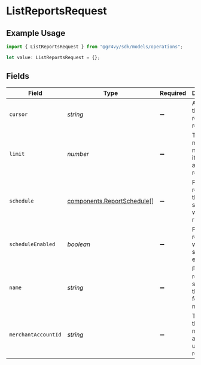 # ListReportsRequest

## Example Usage

```typescript
import { ListReportsRequest } from "@gr4vy/sdk/models/operations";

let value: ListReportsRequest = {};
```

## Fields

| Field                                                                    | Type                                                                     | Required                                                                 | Description                                                              | Example                                                                  |
| ------------------------------------------------------------------------ | ------------------------------------------------------------------------ | ------------------------------------------------------------------------ | ------------------------------------------------------------------------ | ------------------------------------------------------------------------ |
| `cursor`                                                                 | *string*                                                                 | :heavy_minus_sign:                                                       | A pointer to the page of results to return.                              | ZXhhbXBsZTE                                                              |
| `limit`                                                                  | *number*                                                                 | :heavy_minus_sign:                                                       | The maximum number of items that are at returned.                        | 20                                                                       |
| `schedule`                                                               | [components.ReportSchedule](../../models/components/reportschedule.md)[] | :heavy_minus_sign:                                                       | Filters the reports by the type of schedule at which they run.           | [<br/>"daily",<br/>"monthly"<br/>]                                       |
| `scheduleEnabled`                                                        | *boolean*                                                                | :heavy_minus_sign:                                                       | Filters the reports by wether their schedule is enabled.                 | true                                                                     |
| `name`                                                                   | *string*                                                                 | :heavy_minus_sign:                                                       | Filters the reports by searching their name for (partial) matches.       | My report                                                                |
| `merchantAccountId`                                                      | *string*                                                                 | :heavy_minus_sign:                                                       | The ID of the merchant account to use for this request.                  |                                                                          |
